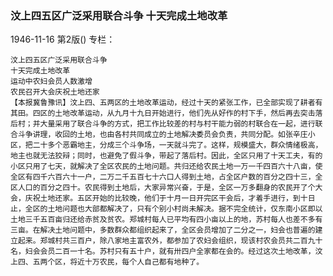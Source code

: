 ### 汶上四五区广泛采用联合斗争  十天完成土地改革

1946-11-16
第2版()
专栏：

    汶上四五区广泛采用联合斗争
    十天完成土地改革
    运动中农妇会员人数激增
    农民召开大会庆祝土地还家
    【本报冀鲁豫讯】汶上四、五两区的土地改革运动，经过十天的紧张工作，已全部实现了耕者有其田。四区的土地改革运动，从九月十九日开始进行，他们先从好作的村下手，然后再去突击落后村；并大量采用了联合斗争的方式，把工作比较差的村与村干能力弱的村联合在一起，进行联合斗争讲理，收回的土地，也由各村共同成立的土地解决委员会负责，共同分配。如张辛庄小区，把二十多个恶霸地主，分成三个斗争场，一天就斗完了。这样，规模盛大，群众情绪极高，地主也就无法狡辩；同时，也避免了假斗争，带起了落后村。因此，全区只用了十天工夫，有的小区只用了七天，就解决了全区农民的土地问题。共归还给农民土地一万一千四百六十八亩，使全区有四千六百六十一户，二万二千五百七十六口人得到土地，占全区户数的百分之四十三，全区人口的百分之四十。农民得到土地后，大家异常兴奋，于是，全区一万多翻身的农民开了个大会，庆祝土地还家。五区开始的比较晚，他们于十月一日开完区干会后，才着手进行，到十日止，全区的土地问题也大部都解决了，只有个别小村尚未解决。据不完全统计，仅东南小区即以土地三千五百亩归还给赤贫及贫农。郑城村每人已平均有四小亩以上的地，苏村每人也差不多有三亩。在解决土地问题中，多数群众都组织起来了，全区会员增加了二分之一，妇会也普遍的建立起来。郑城村共三百户，除八家地主富农外，都参加了农妇会组织，现该村农会员共二百九十名，妇会会员二百一十名。苏村只有五十户，就有卅四户全家都在会的。经过这次土地改革，汶上四、五两个区，将近十万农民，每个人自己都有地种了。
